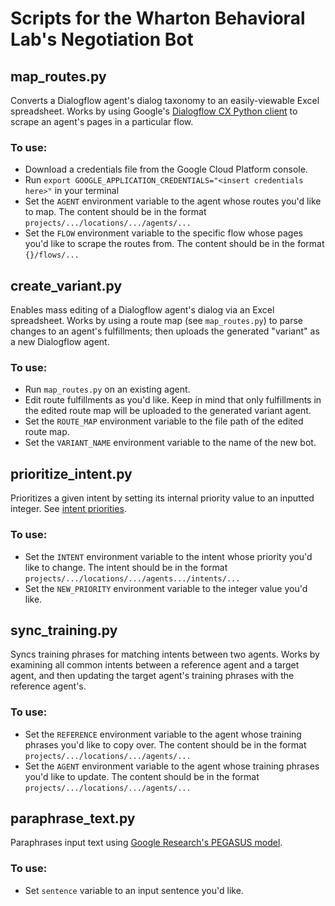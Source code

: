 # Scripts for the Wharton Behavioral Lab's Negotiation Bot 

## map_routes.py

Converts a Dialogflow agent's dialog taxonomy to an easily-viewable Excel spreadsheet. Works by using Google's [Dialogflow CX Python client](https://googleapis.dev/python/dialogflow-cx/latest/index.html) to scrape an agent's pages in a particular flow.

### To use: 
- Download a credentials file from the Google Cloud Platform console.
- Run `export GOOGLE_APPLICATION_CREDENTIALS="<insert credentials here>"` in your terminal
- Set the `AGENT` environment variable to the agent whose routes you'd like to map. The content should be in the format `projects/.../locations/.../agents/...`
- Set the `FLOW` environment variable to the specific flow whose pages you'd like to scrape the routes from. The content should be in the format `{}/flows/...`

## create_variant.py

Enables mass editing of a Dialogflow agent's dialog via an Excel spreadsheet. Works by using a route map (see `map_routes.py`) to parse changes to an agent's fulfillments; then uploads the generated "variant" as a new Dialogflow agent.

### To use:
- Run `map_routes.py` on an existing agent.
- Edit route fulfillments as you'd like. Keep in mind that only fulfillments in the edited route map will be uploaded to the generated variant agent.
- Set the `ROUTE_MAP` environment variable to the file path of the edited route map.
- Set the `VARIANT_NAME` environment variable to the name of the new bot.

## prioritize_intent.py

Prioritizes a given intent by setting its internal priority value to an inputted integer. See [intent priorities](https://cloud.google.com/dialogflow/es/docs/intents-settings#priority).

### To use:
- Set the `INTENT` environment variable to the intent whose priority you'd like to change. The intent should be in the format `projects/.../locations/.../agents.../intents/...`
- Set the `NEW_PRIORITY` environment variable to the integer value you'd like.

## sync_training.py

Syncs training phrases for matching intents between two agents. Works by examining all common intents between a reference agent and a target agent, and then updating the target agent's training phrases with the reference agent's.

### To use:
- Set the `REFERENCE` environment variable to the agent whose training phrases you'd like to copy over. The content should be in the format `projects/.../locations/.../agents/...`
- Set the `AGENT` environment variable to the agent whose training phrases you'd like to update. The content should be in the format `projects/.../locations/.../agents/...`

## paraphrase_text.py

Paraphrases input text using [Google Research's PEGASUS model](https://huggingface.co/docs/transformers/model_doc/pegasus). 

### To use: 
- Set `sentence` variable to an input sentence you'd like.
